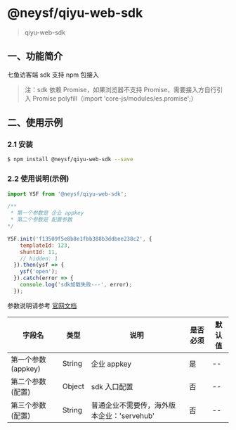 # @neysf/qiyu-web-sdk

> qiyu-web-sdk

## 一、功能简介

七鱼访客端 sdk 支持 npm 包接入

> 注：sdk 依赖 Promise，如果浏览器不支持 Promise，需要接入方自行引入 Promise polyfill（import 'core-js/modules/es.promise';）


## 二、使用示例

### 2.1 安装

```sh
$ npm install @neysf/qiyu-web-sdk --save
```
### 2.2 使用说明(示例)

```js
import YSF from '@neysf/qiyu-web-sdk';

/**
 * 第一个参数是 企业 appkey
 * 第二个参数是 配置参数
*/

YSF.init('f13509f5e8b8e1fbb388b3ddbee238c2', {
    templateId: 123,
    shuntId: 11,
    // hidden: 1
  }).then(ysf => {
    ysf('open');
  }).catch(error => {
    console.log('sdk加载失败---', error);
  });
```

参数说明请参考 [官网文档](https://qiyukf.com/docs/guide/web/2-接入说明.html#npm接入配置)

| 字段名 | 类型 | 说明 | 是否必须 | 默认值 |
|---|---|---| ---| ---|
| 第一个参数(appkey) | String | 企业 appkey | 是 | -- |
| 第二个参数(配置) | Object | sdk 入口配置 | 否 | -- |
| 第三个参数(配置) | String | 普通企业不需要传，海外版本企业：'servehub' | 否 | -- |



